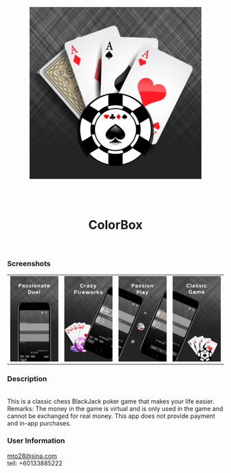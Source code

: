 <div align="center">
<img width=400 src="https://raw.githubusercontent.com/haolijun168/Poker/master/Image/logo.png">

<br> <br>

<h1> ColorBox </h1>
<h3> </h3></div>

<br>


### Screenshots

<table align="center" border="0">

<tr>
<td> <img src="https://raw.githubusercontent.com/haolijun168/Poker/master/Image/1.png"> </td>
<td> <img src="https://raw.githubusercontent.com/haolijun168/Poker/master/Image/2.png"> </td>
<td> <img src="https://raw.githubusercontent.com/haolijun168/Poker/master/Image/3.png"> </td>
<td> <img src="https://raw.githubusercontent.com/haolijun168/Poker/master/Image/4.png"> </td>
</tr>

<tr>

</tr>


</table>

### Description
<br>
This is a classic chess BlackJack poker game that makes your life easier.
<br>
Remarks: The money in the game is virtual and is only used in the game and cannot be exchanged for real money. This app does not provide payment and in-app purchases.


### User Information
mto28@sina.com
<br>
tell: +60133885222
